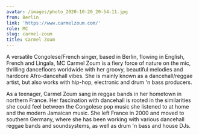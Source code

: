 ```yaml
---
avatar: /images/photo_2020-10-20_20-54-11.jpg
from: Berlin
link: 'https://www.carmelzoum.com/'
role: MC
slug: carmel-zoum
title: Carmel Zoum
---
```

A versatile Congolese/French singer, based in Berlin, flowing in English, French and Lingala, MC Carmel Zoum is a fiery force of nature on the mic, thrilling dancefloors worldwide with her groovy, beautiful melodies and hardcore Afro-dancehall vibes. She is mainly known as a dancehall/reggae artist, but also works with hip-hop, electronic and drum 'n bass producers.   
  
 As a teenager, Carmel Zoum sang in reggae bands in her hometown in northern France. Her fascination with dancehall is rooted in the similarities she could feel between the Congolese pop music she listened to at home and the modern Jamaican music. She left France in 2000 and moved to southern Germany, where she has been working with various dancehall reggae bands and soundsystems, as well as drum 'n bass and house DJs.
